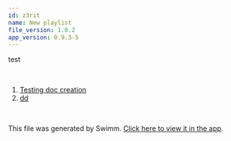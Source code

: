 ```yaml
---
id: z3rit
name: New playlist
file_version: 1.0.2
app_version: 0.9.3-5
---
```


<!-- Intro - Do not remove this comment -->
test

<br/>

<!-- Steps - Do not remove this comment -->
1. [Testing doc creation](testing-doc-creation.LTxBk.sw.md)
2. [dd](dd.n2v1c.sw.md)


<br/>

This file was generated by Swimm. [Click here to view it in the app](http://localhost:5000/repos/Z2l0aHViJTNBJTNBc3Rva2Utd2VhdGhlciUzQSUzQUFkZGllQ29oZW4=/docs/z3rit).
